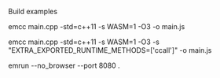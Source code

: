 Build examples

emcc main.cpp -std=c++11 -s WASM=1 -O3 -o main.js

emcc main.cpp -std=c++11 -s WASM=1 -O3 -s "EXTRA_EXPORTED_RUNTIME_METHODS=['ccall']" -o main.js

emrun --no_browser --port 8080 .